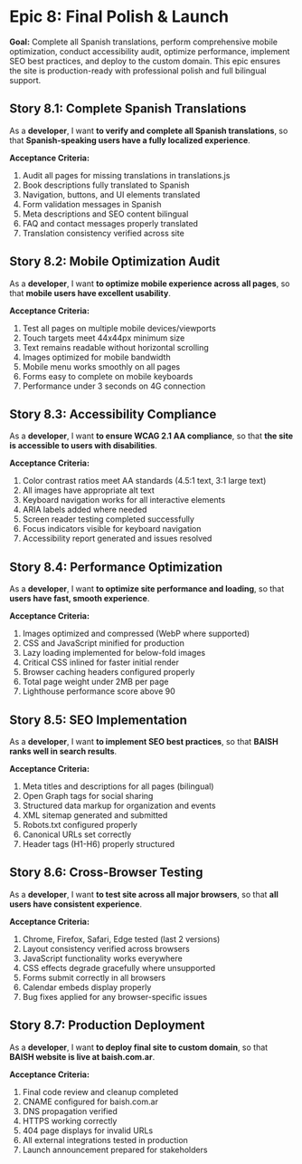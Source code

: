 # Epic 8: Final Polish & Launch

**Goal:** Complete all Spanish translations, perform comprehensive mobile optimization, conduct accessibility audit, optimize performance, implement SEO best practices, and deploy to the custom domain. This epic ensures the site is production-ready with professional polish and full bilingual support.

## Story 8.1: Complete Spanish Translations

As a **developer**,
I want **to verify and complete all Spanish translations**,
so that **Spanish-speaking users have a fully localized experience**.

**Acceptance Criteria:**
1. Audit all pages for missing translations in translations.js
2. Book descriptions fully translated to Spanish
3. Navigation, buttons, and UI elements translated
4. Form validation messages in Spanish
5. Meta descriptions and SEO content bilingual
6. FAQ and contact messages properly translated
7. Translation consistency verified across site

## Story 8.2: Mobile Optimization Audit

As a **developer**,
I want **to optimize mobile experience across all pages**,
so that **mobile users have excellent usability**.

**Acceptance Criteria:**
1. Test all pages on multiple mobile devices/viewports
2. Touch targets meet 44x44px minimum size
3. Text remains readable without horizontal scrolling
4. Images optimized for mobile bandwidth
5. Mobile menu works smoothly on all pages
6. Forms easy to complete on mobile keyboards
7. Performance under 3 seconds on 4G connection

## Story 8.3: Accessibility Compliance

As a **developer**,
I want **to ensure WCAG 2.1 AA compliance**,
so that **the site is accessible to users with disabilities**.

**Acceptance Criteria:**
1. Color contrast ratios meet AA standards (4.5:1 text, 3:1 large text)
2. All images have appropriate alt text
3. Keyboard navigation works for all interactive elements
4. ARIA labels added where needed
5. Screen reader testing completed successfully
6. Focus indicators visible for keyboard navigation
7. Accessibility report generated and issues resolved

## Story 8.4: Performance Optimization

As a **developer**,
I want **to optimize site performance and loading**,
so that **users have fast, smooth experience**.

**Acceptance Criteria:**
1. Images optimized and compressed (WebP where supported)
2. CSS and JavaScript minified for production
3. Lazy loading implemented for below-fold images
4. Critical CSS inlined for faster initial render
5. Browser caching headers configured properly
6. Total page weight under 2MB per page
7. Lighthouse performance score above 90

## Story 8.5: SEO Implementation

As a **developer**,
I want **to implement SEO best practices**,
so that **BAISH ranks well in search results**.

**Acceptance Criteria:**
1. Meta titles and descriptions for all pages (bilingual)
2. Open Graph tags for social sharing
3. Structured data markup for organization and events
4. XML sitemap generated and submitted
5. Robots.txt configured properly
6. Canonical URLs set correctly
7. Header tags (H1-H6) properly structured

## Story 8.6: Cross-Browser Testing

As a **developer**,
I want **to test site across all major browsers**,
so that **all users have consistent experience**.

**Acceptance Criteria:**
1. Chrome, Firefox, Safari, Edge tested (last 2 versions)
2. Layout consistency verified across browsers
3. JavaScript functionality works everywhere
4. CSS effects degrade gracefully where unsupported
5. Forms submit correctly in all browsers
6. Calendar embeds display properly
7. Bug fixes applied for any browser-specific issues

## Story 8.7: Production Deployment

As a **developer**,
I want **to deploy final site to custom domain**,
so that **BAISH website is live at baish.com.ar**.

**Acceptance Criteria:**
1. Final code review and cleanup completed
2. CNAME configured for baish.com.ar
3. DNS propagation verified
4. HTTPS working correctly
5. 404 page displays for invalid URLs
6. All external integrations tested in production
7. Launch announcement prepared for stakeholders
